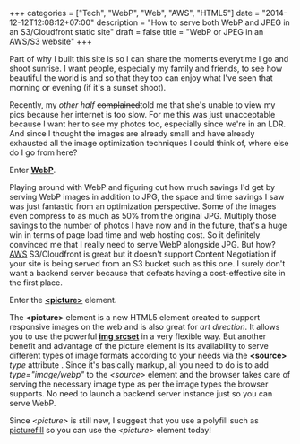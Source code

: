 +++
categories = ["Tech", "WebP", "Web", "AWS", "HTML5"]
date = "2014-12-12T12:08:12+07:00"
description = "How to serve both WebP and JPEG in an S3/Cloudfront static site"
draft = false
title = "WebP or JPEG in an AWS/S3 website"
+++

Part of why I built this site is so I can share the moments everytime
I go and shoot sunrise. I want people,
especially my family and friends, to see how beautiful the world is
and so that they too can enjoy what I've seen that morning or evening
(if it's a sunset shoot).

Recently, my *other half* ~~complained~~told me that she's unable to
view my pics because her internet is too slow. For me this was just
unacceptable because I want her to see my photos too, especially since
we're in an LDR. And since I thought the images are already small and
have already exhausted all the image optimization techniques I could
think of, where else do I go from here?

Enter [**WebP**](https://developers.google.com/speed/webp/?csw=1).

Playing around with WebP and figuring out how much savings I'd get by
serving WebP images in addition to JPG, the space and time savings I
saw was just fantastic from an optimization perspective. Some of the
images even compress to as much as 50% from the original JPG. Multiply
those savings to the number of photos I have now and in the future,
that's a huge win in terms of page load time and web hosting cost. So
it definitely convinced me that I really need to serve WebP alongside
JPG. But how? [AWS](https://aws.amazon.com) S3/Cloudfront is great but
it doesn't support Content Negotiation if your site is being served
from an S3 bucket such as this one. I surely don't want a backend
server because that defeats having a cost-effective site in the first
place.

Enter the [**&lt;picture&gt;**](http://www.html5rocks.com/en/tutorials/responsive/picture-element/) element.

The **&lt;picture&gt;** element is a new HTML5 element created to
support responsive images on the web and is also great for *art
direction*. It allows you to use the powerful
[**img srcset**](http://caniuse.com/#feat=srcset) in a very flexible
way. But another benefit and advantage of the picture element is its
availability to serve different types of image formats according to
your needs via the **&lt;source&gt;** *type* attribute . Since it's
basically markup, all you need to do is to add *type="image/webp"* to the
*&lt;source&gt;* element and the browser takes care of serving the
necessary image type as per the image types the browser supports. No
need to launch a backend server instance just so you can serve
WebP.

Since *&lt;picture&gt;* is still new, I suggest that you use a
polyfill such as
[picturefill](https://github.com/scottjehl/picturefill) so you can use
the *&lt;picture&gt;* element today!
